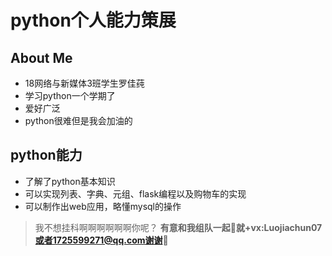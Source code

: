 # python个人能力策展
## About Me
- 18网络与新媒体3班学生罗佳莼
- 学习python一个学期了
- 爱好广泛 
- python很难但是我会加油的

## python能力
- 了解了python基本知识
- 可以实现列表、字典、元组、flask编程以及购物车的实现
- 可以制作出web应用，略懂mysql的操作

> 我不想挂科啊啊啊啊啊啊你呢？
**有意和我组队一起🐛就+vx:Luojiachun07 或者1725599271@qq.com谢谢🙏**

